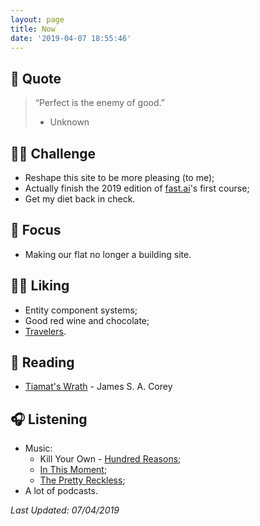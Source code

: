 ```yaml
---
layout: page
title: Now
date: '2019-04-07 18:55:46'
---
```


## 💬 Quote
> “Perfect is the enemy of good.”
> - Unknown

## 💪🏻 Challenge
- Reshape this site to be more pleasing (to me);
- Actually finish the 2019 edition of [fast.ai](https://www.fast.ai)'s first course;
- Get my diet back in check.

## 🔬 Focus
- Making our flat no longer a building site.

## 👍🏻 Liking
- Entity component systems;
- Good red wine and chocolate;
- [Travelers].

[Travelers]: https://en.wikipedia.org/wiki/Travelers_(TV_series)

## 📔 Reading
- [Tiamat's Wrath](https://amzn.to/2WSmPrq) - James S. A. Corey

## 🎧 Listening
- Music:
	- Kill Your Own - [Hundred Reasons](http://www.hundredreasons.com);
	- [In This Moment](https://www.inthismomentofficial.com);
	- [The Pretty Reckless](http://theprettyreckless.com);
- A lot of podcasts.

*Last Updated: 07/04/2019*